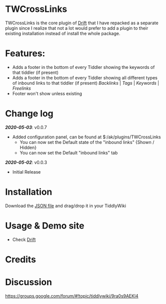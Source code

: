 # TWCrossLinks
TWCrossLinks is the core plugin of [Drift](https://akhater.github.io/drift) that I have repacked as a separate plugin since I realize that not a lot would prefer to add a plugin to their existing installation instead of install the whole package.

# Features:
* Adds a footer in the bottom of every Tiddler showing the keywords of that tiddler (if present)
* Adds a footer in the bottom of every Tiddler showing all different types of inbound links to that tiddler (if present)
_Backlinks_ | _Tags_ | _Keywords_ | _Freelinks_
* Footer won't show unless existing

# Change log
***2020-05-03***: v0.0.7
* Added configuration panel, can be found at $:/ak/plugins/TWCrossLinks
    * You can now set the Default state of the "inbound links" {Shown / Hidden}
    * You can now set the Default "inbound links" tab

***2020-05-02***: v0.0.3
* Initial Release

# Installation
Download the [JSON file](https://github.com/akhater/TWCrossLinks/blob/master/%24__ak_plugins_TWCrossLinks.json) and drag/drop it in your TiddlyWiki
 
 # Usage & Demo site
 * Check [Drift](https://akhater.github.io/drift)
 
 # Credits 
 
 
 # Discussion 
https://groups.google.com/forum/#!topic/tiddlywiki/9ra0s9AEKl4
 
